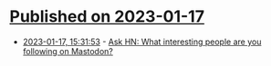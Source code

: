 # [Published on 2023-01-17](index.md)

* [2023-01-17, 15:31:53](https://news.ycombinator.com/item?id=34413641) - [Ask HN: What interesting people are you following on Mastodon?](https://news.ycombinator.com/item?id=34413641)
